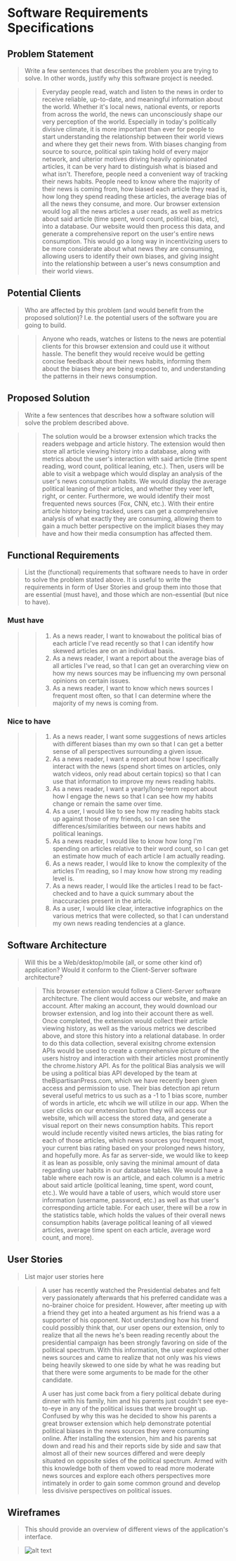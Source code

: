# Software Requirements Specifications

## Problem Statement
> Write a few sentences that describes the problem you are trying to solve. In other words, justify why this software project is needed.

>> Everyday people read, watch and listen to the news in order to receive reliable, up-to-date, and meaningful information about the world. Whether it's local news, national events, or reports from across the world, the news can unconsciously shape our very perception of the world. Especially in today's politically divisive climate, it is more important than ever for people to start understanding the relationship between their world views and where they get their news from. With biases changing from source to source, political spin taking hold of every major network, and ulterior motives driving heavily opinionated articles, it can be very hard to distinguish what is biased and what isn't. Therefore, people need a convenient way of tracking their news habits. People need to know where the majority of their news is coming from, how biased each article they read is, how long they spend reading these articles, the average bias of all the news they consume, and more. Our browser extension would log all the news articles a user reads, as well as metrics about said article (time spent, word count, political bias, etc), into a database. Our website would then process this data, and generate a comprehensive report on the user's entire news consumption. This would go a long way in incentivizing users to be more considerate about what news they are consuming, allowing users to identify their own biases, and giving insight into the relationship between a user's news consumption and their world views.


## Potential Clients
> Who are affected by this problem (and would benefit from the proposed solution)? I.e. the potential users of the software you are going to build.

>> Anyone who reads, watches or listens to the news are potential clients for this browser extension and could use it without hassle. The benefit they would receive would be getting concise feedback about their news habits, informing them about the biases they are being exposed to, and understanding the patterns in their news consumption.


## Proposed Solution
> Write a few sentences that describes how a software solution will solve the problem described above.

>> The solution would be a browser extension which tracks the readers webpage and article history. The extension would then store all article viewing history into a database, along with metrics about the user's interaction with said article (time spent reading, word count, political leaning, etc.). Then, users will be able to visit a webpage which would display an analysis of the user's news consumption habits. We would display the average political leaning of their articles, and whether they veer left, right, or center. Furthermore, we would identify their most frequented news sources (Fox, CNN, etc.). With their entire article history being tracked, users can get a comprehensive analysis of what exactly they are consuming, allowing them to gain a much better perspective on the implicit biases they may have and how their media consumption has affected them.

## Functional Requirements
> List the (functional) requirements that software needs to have in order to solve the problem stated above. It is useful to write the requirements in form of User Stories and group them into those that are essential (must have), and those which are non-essential (but nice to have).

### Must have
>> 1. As a news reader, I want to knowabout the political bias of each article I've read recently so that I can identify how skewed articles are on an individual basis.
>> 2. As a news reader, I want a report about the average bias of all articles I've read, so that I can get an overarching view on how my news sources may be influencing my own personal opinions on certain issues.
>> 3. As a news reader, I want to know which news sources I frequent most often, so that I can determine where the majority of my news is coming from.

### Nice to have
>> 1. As a news reader, I want some suggestions of news articles with different biases than my own so that I can get a better sense of all perspectives surrounding a given issue.
>> 2. As a news reader, I want a report about how I specifically interact with the news (spend short times on articles, only watch videos, only read about certain topics) so that I can use that information to improve my news reading habits.
>> 3. As a news reader, I want a yearly/long-term report about how I engage the news so that I can see how my habits change or remain the same over time.
>> 4. As a user, I would like to see how my reading habits stack up against those of my friends, so I can see the differences/similarities between our news habits and political leanings.
>> 5. As a news reader, I would like to know how long I'm spending on articles relative to their word count, so I can get an estimate how much of each article I am actually reading.
>> 6. As a news reader, I would like to know the complexity of the articles I'm reading, so I may know how strong my reading level is.
>> 7. As a news reader, I would like the articles I read to be fact-checked and to have a quick summary about the inaccuracies present in the article.
>> 8. As a user, I would like clear, interactive infographics on the various metrics that were collected, so that I can understand my own news reading tendencies at a glance.

## Software Architecture
> Will this be a Web/desktop/mobile (all, or some other kind of) application? Would it conform to the Client-Server software architecture?

>> This browser extension would follow a Client-Server software architecture. The client would access our website, and make an account. After making an account, they would download our browser extension, and log into their account there as well. Once completed, the extension would collect their article viewing history, as well as the various metrics we described above, and store this history into a relational database. In order to do this data collection, several exisitng chrome extension APIs would be used to create a comprehensive picture of the users histroy and interaction with their articles most prominently the chrome.history API. As for the political Bias analysis we will be using a political bias API developed by the team at theBipartisanPress.com, which we have recently been given access and permission to use. Their bias detection api return several useful metrics to us such as a -1 to 1 bias score, number of words in article, etc whcih we will utilize in our app. When the user clicks on our enxtension button they will access our website, which will access the stored data, and generate a visual report on their news consumption habits. This report would include recently visited news articles, the bias rating for each of those articles, which news sources you frequent most, your current bias rating based on your prolonged news history, and hopefully more. As far as server-side, we would like to keep it as lean as possible, only saving the minimal amount of data regarding user habits in our database tables. We would have a table where each row is an article, and each column is a metric about said article (political leaning, time spent, word count, etc.). We would have a table of users, which would store user information (username, password, etc.) as well as that user's corresponding article table. For each user, there will be a row in the statistics table, which holds the values of their overall news consumption habits (average political leaning of all viewed articles, average time spent on each article, average word count, and more).

## User Stories
> List major user stories here

>> A user has recently watched the Presidential debates and felt very passionately afterwards that his preferred candidate was a no-brainer choice for president. However, after meeting up with a friend they get into a heated argument as his friend was a a supporter of his opponent. Not understanding how his friend could possibly think that, our user opens our extension, only to realize that all the news he's been reading recently about the presidential campaign has been strongly favoring on side of the political spectrum. With this information, the user explored other news sources and came to realize that not only was his views being heavily skewed to one side by what he was reading but that there were some arguments to be made for the other candidate.
>>
>> A user has just come back from a fiery political debate during dinner with his family, him and his parents just couldn't see eye-to-eye in any of the political issues that were brought up. Confused by why this was he decided to show his parents a great browser extension which help demonstrate potential political biases in the news sources they were consuming online. After installing the extension, him and his parents sat down and read his and their reports side by side and saw that almost all of their new sources differed and were deeply situated on opposite sides of the political spectrum. Armed with this knowledge both of them vowed to read more moderate news sources and explore each others perspectives more intimately in order to gain some common ground and develop less divisive perspectives on political issues.

## Wireframes
>This should provide an overview of different views of the application's interface.

>![alt text](https://github.com/jhu-oose/2020-fall-group-apple-jOOSE/blob/master/docs/iteration1Wireframes.jpg)
